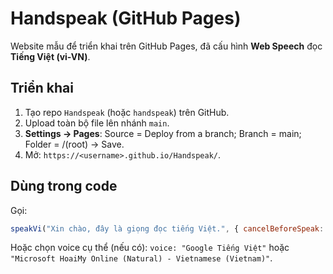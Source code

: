 
# Handspeak (GitHub Pages)

Website mẫu để triển khai trên GitHub Pages, đã cấu hình **Web Speech** đọc **Tiếng Việt (vi-VN)**.

## Triển khai
1. Tạo repo `Handspeak` (hoặc `handspeak`) trên GitHub.
2. Upload toàn bộ file lên nhánh `main`.
3. **Settings → Pages**: Source = Deploy from a branch; Branch = main; Folder = /(root) → Save.
4. Mở: `https://<username>.github.io/Handspeak/`.

## Dùng trong code
Gọi:
```js
speakVi("Xin chào, đây là giọng đọc tiếng Việt.", { cancelBeforeSpeak: true, rate: 1.0, pitch: 1.0 });
```
Hoặc chọn voice cụ thể (nếu có): `voice: "Google Tiếng Việt"` hoặc `"Microsoft HoaiMy Online (Natural) - Vietnamese (Vietnam)"`.
